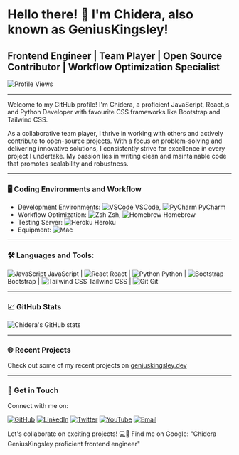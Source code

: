 # Hello there! 👋 I'm Chidera, also known as GeniusKingsley!

## Frontend Engineer | Team Player | Open Source Contributor | Workflow Optimization Specialist

![Profile Views](https://img.shields.io/badge/Profile%20Views-10k-blue)

---

Welcome to my GitHub profile! I'm Chidera, a proficient JavaScript, React.js and Python Developer with favourite CSS frameworks like Bootstrap and Tailwind CSS.

As a collaborative team player, I thrive in working with others and actively contribute to open-source projects. With a focus on problem-solving and delivering innovative solutions, I consistently strive for excellence in every project I undertake. My passion lies in writing clean and maintainable code that promotes scalability and robustness.

---

### 🖥️ Coding Environments and Workflow

- Development Environments: ![VSCode](https://img.shields.io/badge/VSCode-007ACC?style=for-the-badge&logo=visual-studio-code&logoColor=white) VSCode, ![PyCharm](https://img.shields.io/badge/PyCharm-000000?style=for-the-badge&logo=pycharm&logoColor=white) PyCharm
- Workflow Optimization: ![Zsh](https://img.shields.io/badge/Zsh-4EAA25?style=for-the-badge&logo=zsh&logoColor=white) Zsh, ![Homebrew](https://img.shields.io/badge/Homebrew-FBB040?style=for-the-badge&logo=homebrew&logoColor=white) Homebrew
- Testing Server: ![Heroku](https://img.shields.io/badge/Heroku-430098?style=for-the-badge&logo=heroku&logoColor=white) Heroku
- Equipment: ![Mac](https://img.shields.io/badge/Mac-000000?style=for-the-badge&logo=apple&logoColor=white)

---

### 🛠️ Languages and Tools:

![JavaScript](https://img.shields.io/badge/JavaScript-F7DF1E?style=for-the-badge&logo=javascript&logoColor=black) JavaScript |
![React](https://img.shields.io/badge/React-61DAFB?style=for-the-badge&logo=react&logoColor=black) React |
![Python](https://img.shields.io/badge/Python-3776AB?style=for-the-badge&logo=python&logoColor=white) Python |
![Bootstrap](https://img.shields.io/badge/Bootstrap-7952B3?style=for-the-badge&logo=bootstrap&logoColor=white) Bootstrap |
![Tailwind CSS](https://img.shields.io/badge/Tailwind_CSS-38B2AC?style=for-the-badge&logo=tailwind-css&logoColor=white) Tailwind CSS |
![Git](https://img.shields.io/badge/Git-F05032?style=for-the-badge&logo=git&logoColor=white) Git

---

### 📈 GitHub Stats

![Chidera's GitHub stats](https://github-readme-stats.vercel.app/api?username=zer0szn&show_icons=true&theme=tokyonight)

---

### 🌐 Recent Projects

Check out some of my recent projects on [geniuskingsley.dev](https://geniuskingsley.dev)

---

### 📮 Get in Touch

Connect with me on:

[![GitHub](https://img.shields.io/badge/GitHub-181717?style=for-the-badge&logo=github&logoColor=white)](https://github.com/zer0szn)
[![LinkedIn](https://img.shields.io/badge/LinkedIn-0077B5?style=for-the-badge&logo=linkedin&logoColor=white)](https://www.linkedin.com/in/zer0szn/)
[![Twitter](https://img.shields.io/badge/Twitter-1DA1F2?style=for-the-badge&logo=twitter&logoColor=white)](https://twitter.com/zer0szn4)
[![YouTube](https://img.shields.io/badge/YouTube-FF0000?style=for-the-badge&logo=youtube&logoColor=white)](https://youtube.com/zer0szn)
[![Email](https://img.shields.io/badge/Email-D14836?style=for-the-badge&logo=mail.ru&logoColor=white)](mailto:contact@geniuskingsley.dev)

Let's collaborate on exciting projects! 💻🚀 Find me on Google: "Chidera GeniusKingsley proficient frontend engineer"
